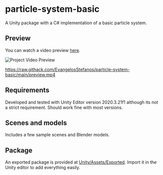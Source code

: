 # particle-system-basic
  A Unity package with a C# implementation of a basic particle system.

## Preview
  You can watch a video preview [here]().
  
  ![Project Video Preview](.gif)

https://raw.githack.com/EvangelosStefanos/particle-system-basic/main/preview.mp4

## Requirements
  Developed and tested with Unity Editor version 2020.3.21f1 although its not a strict requirement. Should work fine with most versions.

## Scenes and models
  Includes a few sample scenes and Blender models.

## Package
  An exported package is provided at [Unity/Assets/Exported](Unity/Assets/Exported). Import it in the Unity editor to add everything easily.
